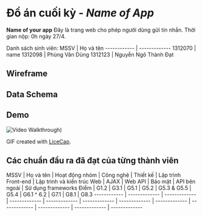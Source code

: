 # Đồ án cuối kỳ - *Name of App*

**Name of your app** Đây là trang web cho phép người dùng gửi tin nhắn. Thời gian nộp: 0h ngày 27/4.

Danh sách sinh viên:
MSSV | Họ và tên
------------ | -------------
1312070 | name
1312098 | Phùng Văn Dũng
1312123 | Nguyễn Ngô Thành Đạt

## Wireframe



## Data Schema



## Demo
![Video Walkthrough](demo/demo.gif))

GIF created with [LiceCap](http://www.cockos.com/licecap/).


## Các chuẩn đầu ra đã đạt của từng thành viên

MSSV | Họ và tên | Hoạt động nhóm | Công nghệ | Thiết kế | Lập trình Front-end | Lập trình và kiến trúc Web | AJAX | Web API | Bảo mật | API bên ngoài | Sử dụng frameworks
Điểm | G1.2 | G3.1 | G5.1 | G5.2 | G5.3 & G5.5 | G5.4 | G6.1 ^ 6.2 | G7.1 | G8.1 | G8.3
------------ | ------------- | ------------- | ------------- | ------------- | ------------- | ------------- | ------------- | ------------- | ------------- | ------------- | -------------
